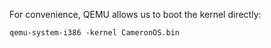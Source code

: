 For convenience, QEMU allows us to boot the kernel directly:

```qemu-system-i386 -kernel CameronOS.bin```